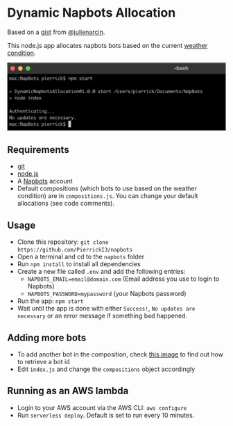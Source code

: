 # Dynamic Napbots Allocation

Based on a [gist](https://gist.github.com/julienarcin/af2727307de2fd37d6a72973eafdbfc9) from [@julienarcin](https://gist.github.com/julienarcin).

This node.js app allocates napbots bots based on the current [weather condition](https://platform.napbots.com/crypto-weather).

![Screenshot](images/screenshot.png)

## Requirements

- [git](https://git-scm.com/)
- [node.js](https://nodejs.org/en/)
- A [Napbots](https://platform.napbots.com/) account
- Default compositions (which bots to use based on the weather condition) are in `compositions.js`. You can change your default allocations (see code comments).

## Usage

- Clone this repository: `git clone https://github.com/PierrickI3/napbots`
- Open a terminal and cd to the `napbots` folder
- Run `npm install` to install all dependencies
- Create a new file called `.env` and add the following entries:
  - `NAPBOTS_EMAIL=email@domain.com` (Email address you use to login to Napbots)
  - `NAPBOTS_PASSWORD=mypassword` (your Napbots password)
- Run the app: `npm start`
- Wait until the app is done with either `Success!`, `No updates are necessary` or an error message if something bad happened.

## Adding more bots

- To add another bot in the composition, check [this image](https://imgur.com/a/ayit9pR) to find out how to retrieve a bot id
- Edit `index.js` and change the `compositions` object accordingly

## Running as an AWS lambda

- Login to your AWS account via the AWS CLI: `aws configure`
- Run `serverless deploy`. Default is set to run every 10 minutes.